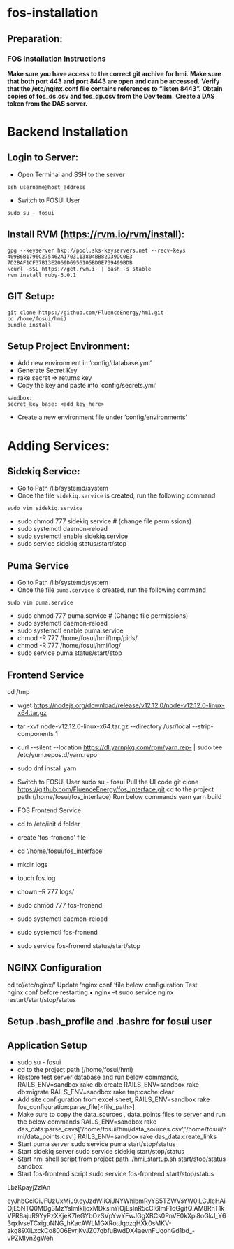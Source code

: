 # fos-installation


## Preparation:

### FOS Installation Instructions

**Make sure you have access to the correct git archive for hmi.**
**Make sure that both port 443 and port 8443 are open and can be accessed.**
**Verify that the /etc/nginx.conf file contains references to “listen 8443”.**
**Obtain copies of fos_ds.csv and fos_dp.csv from the Dev team.**
**Create a DAS token from the DAS server.**

# Backend Installation

## Login to Server:
- Open Terminal and SSH to the server

```
ssh username@host_address
```
- Switch to FOSUI User

```
sudo su - fosui
```

## Install RVM (https://rvm.io/rvm/install):

```
gpg --keyserver hkp://pool.sks-keyservers.net --recv-keys 409B6B1796C275462A1703113804BB82D39DC0E3 7D2BAF1CF37B13E2069D6956105BD0E739499BDB
\curl -sSL https://get.rvm.i- | bash -s stable
rvm install ruby-3.0.1
```

## GIT Setup:

```
git clone https://github.com/FluenceEnergy/hmi.git
cd /home/fosui/hmi)
bundle install
```

## Setup Project Environment:
- Add new environment in ‘config/database.yml’
- Generate Secret Key
- rake secret => returns key
- Copy the key and paste into ‘config/secrets.yml’

```
sandbox:
secret_key_base: <add_key_here>
 ```

- Create a new environment file under ‘config/environments’


# Adding Services:

## Sidekiq Service:

- Go to Path /lib/systemd/system 
- Once the file `sidekiq.service` is created, run the following command
```
sudo vim sidekiq.service
```

- sudo chmod 777 sidekiq.service # (change file permissions) 
- sudo systemctl daemon-reload
- sudo systemctl enable sidekiq.service
- sudo service sidekiq status/start/stop

## Puma Service

- Go to Path /lib/systemd/system 
- Once the file `puma.service` is created, run the following command
```
sudo vim puma.service
```
- sudo chmod 777 puma.service # (Change file permissions) 
- sudo systemctl daemon-reload
- sudo systemctl enable puma.service
- chmod -R 777 /home/fosui/hmi/tmp/pids/
- chmod -R 777 /home/fosui/hmi/log/ 
- sudo service puma status/start/stop

## Frontend Service

cd /tmp
- wget https://nodejs.org/download/release/v12.12.0/node-v12.12.0-linux-x64.tar.gz
- tar -xvf node-v12.12.0-linux-x64.tar.gz --directory /usr/local --strip-components 1
- curl --silent --location https://dl.yarnpkg.com/rpm/yarn.rep- | sudo tee
/etc/yum.repos.d/yarn.repo
- sudo dnf install yarn
- Switch to FOSUI User sudo su - fosui
Pull the UI code
git clone https://github.com/FluenceEnergy/fos_interface.git
cd to the project path (/home/fosui/fos_interface) Run below commands
yarn
yarn build

- FOS Frontend Service
- cd to /etc/init.d folder
- create ‘fos-fronend’ file

- cd ‘/home/fosui/fos_interface’
- mkdir logs
- touch fos.log
- chown –R 777 logs/
- sudo chmod 777 fos-fronend
- sudo systemctl daemon-reload
- sudo systemctl fos-fronend
- sudo service fos-fronend status/start/stop

## NGINX Configuration
cd to‘/etc/nginx/’
Update ‘nginx.conf ‘file below configuration
Test nginx.conf before restarting ▪ nginx –t
sudo service nginx restart/start/stop/status

## Setup .bash_profile  and .bashrc for fosui user



##  Application Setup
- sudo su - fosui
- cd to the project path (/home/fosui/hmi)
- Restore test server database and run below commands,
 RAILS_ENV=sandbox rake db:create
 RAILS_ENV=sandbox rake db:migrate
 RAILS_ENV=sandbox rake tmp:cache:clear
- Add site configuration from excel sheet,
 RAILS_ENV=sandbox rake fos_configuration:parse_file[<file_path>]
- Make sure to copy the data_sources , data_points files to server and run the below commands
 RAILS_ENV=sandbox rake das_data:parse_csvs['/home/fosui/hmi/data_sources.csv','/home/fosui/h mi/data_points.csv']
 RAILS_ENV=sandbox rake das_data:create_links
- Start puma server
sudo service puma start/stop/status
- Start sidekiq server
sudo service sidekiq start/stop/status
- Start hmi shell script from project path ./hmi_startup.sh start/stop/status sandbox
- Start fos-frontend script
sudo service fos-frontend start/stop/status

LbzKpayj2zlAn

eyJhbGciOiJFUzUxMiJ9.eyJzdWIiOiJNYWhlbmRyYS5TZWVsYW0iLCJleHAiOjE5NTQ0MDg3MzYsImlkIjoxMDksInYiOjEsInR5cCI6ImF1dGgifQ.AM8RnT1kVPR8ajuR9YyPzXKjeK7IeGYbOzSVpYwYFwJGgXBCs0PnVF0kXpi8oGkJ_Y63qxIvseTCxiguNNG_hKacAWLMGXRotJqozqHXk0sMKV-akg89XiLxckCo8006EvrjKvJZ07qbfuBwdDX4aevnFUqohGd1bd_-vPZMIynZgWeh